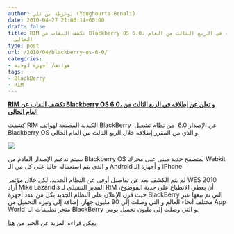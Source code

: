 ```yaml
---
author: يوغرطة بن علي (Youghourta Benali)
date: 2010-04-27 21:06:14+00:00
draft: false
title: RIM تكشف النقاب عن Blackberry OS 6.0، و تعلن عن إطلاقه في الربع الثالث من العام
  الحالي
type: post
url: /2010/04/blackberry-os-6-0/
categories:
- هواتف/ أجهزة لوحية
tags:
- BlackBerry
- RIM
---
```


[**RIM تكشف النقاب عن Blackberry OS 6.0، و تعلن عن إطلاقه في الربع الثالث من العام الحالي**](http://www.it-scoop.com/2010/04/blackberry-os-6-0/)


كشفت RIM الكندية المصنعة لهواتف BlackBerry  عن الإصدار 6.0  من نظام  تشغيل Blackberry OS و الذي من المقرر إطلاقه خلال الربع الثالث من العام  الحالي.

[![](http://www.it-scoop.com/wp-content/uploads/2010/04/blackberry_os60.jpg)
](http://www.it-scoop.com/wp-content/uploads/2010/04/blackberry_os60.jpg)

سيتم تدعيم الإصدار القادم من Blackberry OS بمتصفح جديد مبني على محرك Webkit و الذي يتم استعماله حاليا على كل من الـ Android و أجهزة الـ iPhone.

لم يتم الكشف بعد عن تفاصيل أوفى عن النظام الجديد، لكن خلال مؤتمر WES 2010 أراد Mike Lazaridis المدير التنفيذي لـ RIM أن يعطي الانطباع على جدية الموضوع، حيث قرن الإعلان على النظام الجديد بكل من عدد أجهزة BlackBerry التي تم بيعها عبر مختلف أنحاء العالم و التي وصلت إلى 90 مليون جهاز، إضافة إلى وتيرة التحميل من App World  متجر تطبيقات الـ BlackBerry و التي وصلت إلى مليون تحميل يومي.

يمكن قراءة المزيد عن الخبر من [هنا](http://blogs.zdnet.com/BTL/?p=33725)
